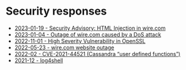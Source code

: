 <a id="security-responses"></a>

# Security responses

<!-- comment: The toctree directive below takes a list of the pages you want to appear in order,
 and '*' is used to include any other pages in the federation directory in alphabetical order -->

* [2023-01-19 - Security Advisory: HTML Injection in wire.com](2023-01-19_html_injection.md)
* [2023-01-04 - Outage of wire.com caused by a DoS attack](2023-01-04_website_outage.md)
* [2022-11-01 - High Severity Vulnerability in OpenSSL](2022-11-01_openssl.md)
* [2022-05-23 - wire.com website outage](2022-05-23_website_outage.md)
* [2022-02 - CVE-2021-44521 (Cassandra “user defined functions”)](2022-02-21_cve-2021-44521.md)
* [2021-12 - log4shell](2021-12-15_log4shell.md)
